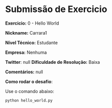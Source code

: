 # Submissão de Exercicio

**Exercicio:** 0 - Hello World

**Nickname:** Carrara1

**Nível Técnico:** Estudante

**Empresa:** Nenhuma

**Twitter**: null
**Dificuldade de Resolução:** Baixa

**Comentários:** null

**Como rodar o desafio**:

Use o comando abaixo:

```bash
python hello_world.py
```
